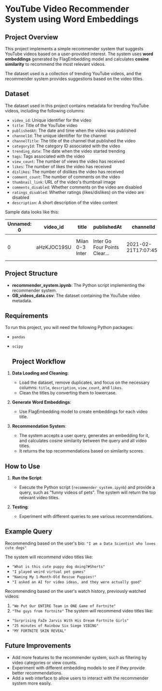 # YouTube Video Recommender System using Word Embeddings

## Project Overview
This project implements a simple recommender system that suggests YouTube videos based on a user-provided interest. The system uses **word embeddings** generated by FlagEmbedding model and calculates **cosine similarity** to recommend the most relevant videos.

The dataset used is a collection of trending YouTube videos, and the recommender system provides suggestions based on the video titles.

## Dataset
The dataset used in this project contains metadata for trending YouTube videos, including the following columns:

- `video_id`: Unique identifier for the video
- `title`: Title of the YouTube video
- `publishedAt`: The date and time when the video was published
- `channelId`: The unique identifier for the channel
- `channelTitle`: The title of the channel that published the video
- `categoryId`: The category ID associated with the video
- `trending_date`: The date when the video started trending
- `tags`: Tags associated with the video
- `view_count`: The number of views the video has received
- `likes`: The number of likes the video has received
- `dislikes`: The number of dislikes the video has received
- `comment_count`: The number of comments on the video
- `thumbnail_link`: URL of the video's thumbnail image
- `comments_disabled`: Whether comments on the video are disabled
- `ratings_disabled`: Whether ratings (likes/dislikes) on the video are disabled
- `description`: A short description of the video content

Sample data looks like this:

| Unnamed: 0 | video_id   | title                                                    | publishedAt           | channelId                | channelTitle        | categoryId | trending_date | tags                                       | view_count | likes  | dislikes | comment_count | thumbnail_link                                   | comments_disabled | ratings_disabled | description                                           |
|------------|------------|----------------------------------------------------------|-----------------------|--------------------------|---------------------|------------|---------------|--------------------------------------------|------------|--------|----------|---------------|------------------------------------------------|-------------------|------------------|-------------------------------------------------------|
| 0          | aHzKJOC19SU | Milan 0-3 Inter | Inter Go Four Points Clear... | 2021-02-21T17:07:45Z  | UCBJeMCIeLQos7wacox4hmLQ | Serie A             | 17         | 21.22.02      | Ronaldo, Serie A, Dybala, highlights       | 3074832    | 64812  | 1759     | 4797          | https://i.ytimg.com/vi/aHzKJOC19SU/default.jpg  | False              | False            | Inter breezed past Milan in the derby to go four points clear... |

## Project Structure
- **recommender_system.ipynb**: The Python script implementing the recommender system.
- **GB_videos_data.csv**: The dataset containing the YouTube video metadata.

## Requirements
To run this project, you will need the following Python packages:

- `pandas`
- `scipy`

  ## Project Workflow

1. **Data Loading and Cleaning**: 
   - Load the dataset, remove duplicates, and focus on the necessary columns: `title`, `description`, `view_count`, and `likes`.
   - Clean the titles by converting them to lowercase.

2. **Generate Word Embeddings**:
   - Use FlagEmbedding model to create embeddings for each video title.

3. **Recommendation System**:
   - The system accepts a user query, generates an embedding for it, and calculates cosine similarity between the query and all video titles.
   - It returns the top recommendations based on similarity scores.

## How to Use

1. **Run the Script**:
   - Execute the Python script (`recommender_system.ipynb`) and provide a query, such as "funny videos of pets". The system will return the top relevant video titles.

2. **Testing**:
   - Experiment with different queries to see various recommendations.

## Example Query
Recommending based on the user's bio: `"I am a Data Scientist who loves cute dogs"`

The system will recommend video titles like:
- `"What is this cute puppy dog doing?#Shorts"`
- `"I played weird virtual pet games"`
- `"Naming My 1-Month-Old Rescue Puppies!"`
- `"I asked an AI for video ideas, and they were actually good"`

Recommending based on the user's watch history, previously watched videos: 
1. `"We Put Our ENTIRE Team in ONE Game of Fortnite"`
2. `"The guys from fortnite"`
The system will recommend video titles like:
- `"Surprising FaZe Jarvis With His Dream Fortnite Girls"`
- `"25 minutes of Rainbow Six Siege VIBING"`
- `"MY FORTNITE SKIN REVEAL"`

## Future Improvements
- Add more features to the recommender system, such as filtering by video categories or view counts.
- Experiment with different embedding models to see if they provide better recommendations.
- Add a web interface to allow users to interact with the recommender system more easily.


